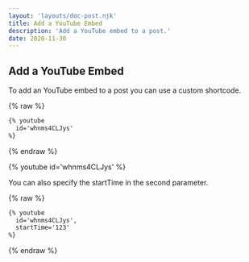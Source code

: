 ```yaml
---
layout: 'layouts/doc-post.njk'
title: Add a YouTube Embed
description: 'Add a YouTube embed to a post.'
date: 2020-11-30
---
```


## Add a YouTube Embed

To add an YouTube embed to a post you can use a custom shortcode.

{% raw %}

```md
{% youtube
  id='whnms4CLJys'
%}
```

{% endraw %}

{% youtube
  id='whnms4CLJys'
%}

You can also specify the startTime in the second parameter.

{% raw %}

```md
{% youtube
  id='whnms4CLJys',
  startTime='123'
%}
```

{% endraw %}
